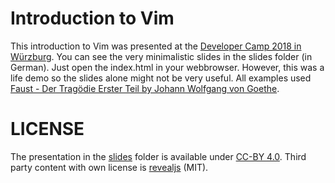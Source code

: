 # Introduction to Vim
This introduction to Vim was presented at the [Developer Camp 2018 in Würzburg](https://developercamp.io).
You can see the very minimalistic slides in the slides folder (in German).
Just open the index.html in your webbrowser.
However, this was a life demo so the slides alone might not be very useful.
All examples used [Faust - Der Tragödie Erster Teil by Johann Wolfgang von Goethe](https://github.com/GITenberg/Faust--Der-Trag-die-erster-Teil_2229).

# LICENSE
The presentation in the [slides](slides) folder is available under [CC-BY 4.0](https://creativecommons.org/licenses/by/4.0/).
Third party content with own license is [revealjs](slides/LICENSE-revealjs) (MIT).

